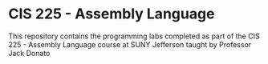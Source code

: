 # CIS 225 - Assembly Language
This repository contains the programming labs completed as part of the CIS 225 - Assembly Language course at SUNY Jefferson taught by Professor Jack Donato
